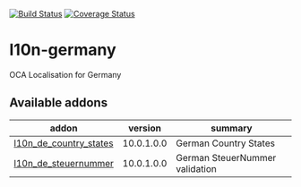 [![Build Status](https://travis-ci.org/OCA/l10n-germany.svg?branch=10.0)](https://travis-ci.org/OCA/l10n-germany)
[![Coverage Status](https://coveralls.io/repos/OCA/l10n-germany/badge.png?branch=10.0)](https://coveralls.io/r/OCA/l10n-germany?branch=10.0)

# l10n-germany

OCA Localisation for Germany

[//]: # (addons)

Available addons
----------------
addon | version | summary
--- | --- | ---
[l10n_de_country_states](l10n_de_country_states/) | 10.0.1.0.0 | German Country States
[l10n_de_steuernummer](l10n_de_steuernummer/) | 10.0.1.0.0 | German SteuerNummer validation

[//]: # (end addons)
